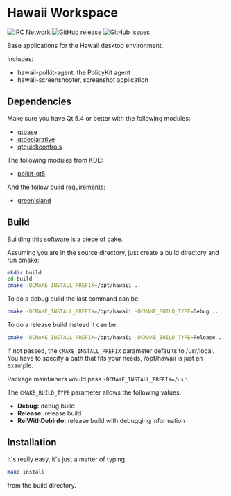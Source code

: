 Hawaii Workspace
================

[![IRC Network](https://img.shields.io/badge/irc-freenode-blue.svg "IRC Freenode")](https://webchat.freenode.net/?channels=hawaii-desktop)
[![GitHub release](https://img.shields.io/github/release/hawaii-desktop/hawaii-baseapps.svg)](https://github.com/hawaii-desktop/hawaii-baseapps)
[![GitHub issues](https://img.shields.io/github/issues/hawaii-desktop/hawaii-baseapps.svg)](https://github.com/hawaii-desktop/hawaii-baseapps/issues)

Base applications for the Hawaii desktop environment.

Includes:

* hawaii-polkit-agent, the PolicyKit agent
* hawaii-screenshooter, screenshot application

## Dependencies

Make sure you have Qt 5.4 or better with the following modules:

* [qtbase](http://code.qt.io/cgit/qt/qtbase.git)
* [qtdeclarative](http://code.qt.io/cgit/qt/qtdeclarative.git)
* [qtquickcontrols](http://code.qt.io/cgit/qt/qtquickcontrols.git)

The following modules from KDE:

* [polkit-qt5](http://quickgit.kde.org/?p=polkit-qt-1.git)

And the follow build requirements:

* [greenisland](https://github.com/greenisland/greenisland.git)

## Build

Building this software is a piece of cake.

Assuming you are in the source directory, just create a build directory
and run cmake:

```sh
mkdir build
cd build
cmake -DCMAKE_INSTALL_PREFIX=/opt/hawaii ..
```

To do a debug build the last command can be:

```sh
cmake -DCMAKE_INSTALL_PREFIX=/opt/hawaii -DCMAKE_BUILD_TYPE=Debug ..
```

To do a release build instead it can be:

```sh
cmake -DCMAKE_INSTALL_PREFIX=/opt/hawaii -DCMAKE_BUILD_TYPE=Release ..
```

If not passed, the `CMAKE_INSTALL_PREFIX` parameter defaults to /usr/local.
You have to specify a path that fits your needs, /opt/hawaii is just an example.

Package maintainers would pass `-DCMAKE_INSTALL_PREFIX=/usr`.

The `CMAKE_BUILD_TYPE` parameter allows the following values:

* **Debug:** debug build
* **Release:** release build
* **RelWithDebInfo:** release build with debugging information

## Installation

It's really easy, it's just a matter of typing:

```sh
make install
```

from the build directory.
